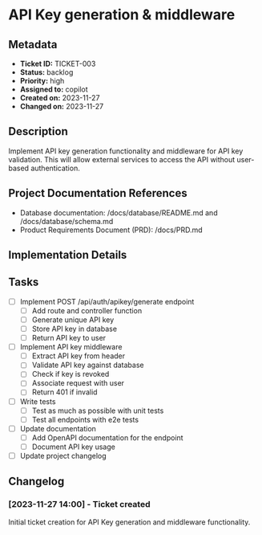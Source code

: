 # API Key generation & middleware

## Metadata
* **Ticket ID:** TICKET-003
* **Status:** backlog
* **Priority:** high
* **Assigned to:** copilot
* **Created on:** 2023-11-27
* **Changed on:** 2023-11-27

## Description
Implement API key generation functionality and middleware for API key validation. This will allow external services to access the API without user-based authentication.

## Project Documentation References
* Database documentation: /docs/database/README.md and /docs/database/schema.md
* Product Requirements Document (PRD): /docs/PRD.md

## Implementation Details

## Tasks
- [ ] Implement POST /api/auth/apikey/generate endpoint
  - [ ] Add route and controller function
  - [ ] Generate unique API key
  - [ ] Store API key in database
  - [ ] Return API key to user
- [ ] Implement API key middleware
  - [ ] Extract API key from header
  - [ ] Validate API key against database
  - [ ] Check if key is revoked
  - [ ] Associate request with user
  - [ ] Return 401 if invalid
- [ ] Write tests
  - [ ] Test as much as possible with unit tests
  - [ ] Test all endpoints with e2e tests
- [ ] Update documentation
  - [ ] Add OpenAPI documentation for the endpoint
  - [ ] Document API key usage
- [ ] Update project changelog

## Changelog
### [2023-11-27 14:00] - Ticket created
Initial ticket creation for API Key generation and middleware functionality.
